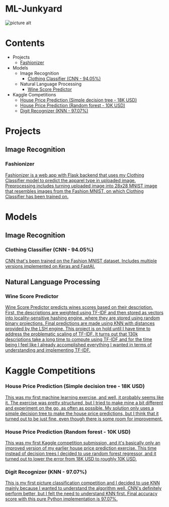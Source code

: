 # ML-Junkyard
![picture alt](https://imgs.xkcd.com/comics/machine_learning.png)

# Contents
* Projects
    * [Fashionizer](https://github.com/nameisxi/ML-Junkyard/#fashionizer)
* Models
    * Image Recognition
        * [Clothing Classifier (CNN - 94.05%)](https://github.com/nameisxi/ML-Junkyard/#clothing-classifier-cnn---9405)
    * Natural Language Processing
        * [Wine Score Predictor](https://github.com/nameisxi/ML-Junkyard/#wine-score-predictor)
* Kaggle Competitions
    * [House Price Prediction (Simple decision tree - 18K USD)](https://github.com/nameisxi/ML-Junkyard/#house-price-prediction-simple-decision-tree---18k-usd)
    * [House Price Prediction (Random forest - 10K USD)](https://github.com/nameisxi/ML-Junkyard/#house-price-prediction-random-forest---10k-usd)
    * [Digit Recognizer (KNN - 97.07%)](https://github.com/nameisxi/ML-Junkyard/#digit-recognizer-knn---9707)
    

# Projects
## Image Recognition
### Fashionizer
[Fashionizer is a web app with Flask backend that uses my Clothing Classifier model to predict the apparel type in uploaded image.
Preprocessing includes turning uploaded image into 28x28 MNIST image that resembles images from the Fashion MNIST, on which Clothing Classifier has been trained on.](https://github.com/nameisxi/Fashionizer)
    


# Models
## Image Recognition
### Clothing Classifier (CNN - 94.05%)
[CNN that's been trained on the Fashion MNIST dataset. Includes multiple versions implemented on Keras and FastAI.](https://github.com/nameisxi/ML-Junkyard/tree/master/Models/Clothing-Classifier)

## Natural Language Processing
### Wine Score Predictor
[Wine Score Predictor predicts wines scores based on their description. First, the descriptions are weighted using TF-IDF and then stored as vectors into locality-sensitive hashing engine, where they are stored using random binary projections. Final predictions are made using KNN with distances provided by the LSH engine. This project is on hold until I have time to address the problematic scaling of TF-IDF. It turns out that 130k descriptions take a long time to compute using TF-IDF and for the time being I feel like I already accomplished everything I wanted in terms of understanding and implementing TF-IDF.](http://nbviewer.jupyter.org/github/nameisxi/ML-Junkyard/blob/master/Models/Wine-Score-Predictor/TF-IDF-Pure-Python.ipynb)







# Kaggle Competitions
### House Price Prediction (Simple decision tree - 18K USD)
[This was my first machine learning exercise, and well, it probably seems like it. The exercise was pretty structured, but I tried to make mine a bit different and experiment on the go, as often as possible. My solution only uses a simple decision tree to make the house price predictions, but I think that it turned out to be just fine, even though there is some room for improvement.](https://nbviewer.jupyter.org/github/nameisxi/ML-Junkyard/blob/master/Kaggle-Competitions/Housing-Prices-Prediction-Exercise/Kaggle-House-Price-Prediction-Exercise.ipynb)

### House Price Prediction (Random forest - 10K USD)
[This was my first Kaggle competition submission, and it's basically only an improved version of my earlier house price prediction exercise. This time instead of decision trees I decided to use random forest regressor, and it turned out to lower the error from 18K USD to roughly 10K USD.](https://nbviewer.jupyter.org/github/nameisxi/ML-Junkyard/blob/master/Kaggle-Competitions/Housing-Prices-Prediction-Competition/Kaggle-House-Price-Prediction-Competition-Solution.ipynb)

### Digit Recognizer (KNN - 97.07%)
[This is my first picture classification competition and I decided to use KNN mainly because I wanted to understand the algorithm well. CNN's definitely perform better, but I felt the need to understand KNN first. Final accuracy score with this pure Python implementation is 97.07%.](https://nbviewer.jupyter.org/github/nameisxi/ML-Junkyard/blob/master/Kaggle-Competitions/Digit-Recognizer-Competition/KNN-Pure-Python.ipynb)
